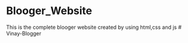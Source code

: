 # Blooger_Website
This is the complete blooger website created by using html,css and js
#   V i n a y - B l o g g e r  
 